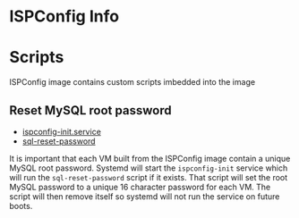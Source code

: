 ISPConfig Info
=======

# Scripts
ISPConfig image contains custom scripts imbedded into the image

## Reset MySQL root password
- [ispconfig-init.service](ispconfig-init.service)  
- [sql-reset-password](sql-reset-password)  

It is important that each VM built from the ISPConfig image contain a unique
MySQL root password.  Systemd will start the `ispconfig-init` service which will
run the `sql-reset-password` script if it exists.  That script will set the root
MySQL password to a unique 16 character password for each VM.  The script will
then remove itself so systemd will not run the service on future boots.

